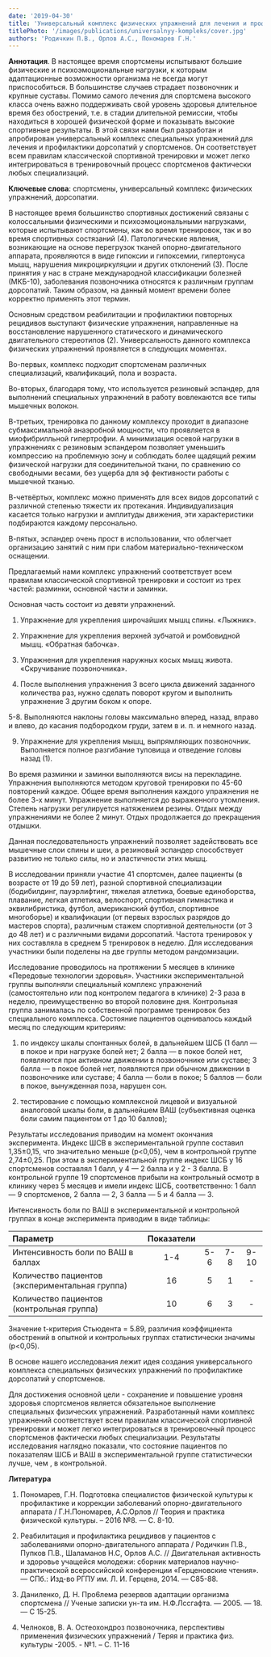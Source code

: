 ```yaml
---
date: '2019-04-30'
title: 'Универсальный комплекс физических упражнений для лечения и профилактики дорсопатий у спортсменов'
titlePhoto: '/images/publications/universalnyy-kompleks/cover.jpg'
authors: 'Родичкин П.В., Орлов А.С., Пономарев Г.Н.'
---
```

**Аннотация**. В настоящее время спортсмены испытывают большие физические и психоэмоциональные нагрузки, к которым адаптационные возможности организма не всегда могут приспособиться. В большинстве случаев страдает позвоночник и крупные суставы. Помимо самого лечения для спортсмена высокого класса очень важно поддерживать свой уровень здоровья длительное время без обострений, т.е. в стадии длительной ремиссии, чтобы находиться в хорошей физической форме и показывать высокие спортивные результаты. В этой связи нами был разработан и апробирован универсальный комплекс специальных упражнений для лечения и профилактики дорсопатий у спортсменов. Он соответствует всем правилам классической спортивной тренировки и может легко интегрироваться в тренировочный процесс спортсменов фактически любых специализаций.

**Ключевые слова**: спортсмены, универсальный комплекс физических упражнений, дорсопатии.

В настоящее время большинство спортивных достижений связаны с колоссальными физическими и психоэмоциональными нагрузками, которые испытывают спортсмены, как во время тренировок, так и во время спортивных состязаний (4). Патологические явления, возникающие на основе перегрузок тканей опорно-двигательного аппарата, проявляются в виде гипоксии и гипоксемии, гипертонуса мышц, нарушения микроциркуляции и других отклонений (3). После принятия у нас в стране международной классификации болезней (МКБ-10), заболевания позвоночника относятся к различным группам дорсопатий. Таким образом, на данный момент времени более корректно применять этот термин.

Основным средством реабилитации и профилактики повторных рецидивов выступают физические упражнения, направленные на восстановление нарушенного статического и динамического двигательного стереотипов (2). Универсальность данного комплекса физических упражнений проявляется в следующих моментах.

Во-первых, комплекс подходит спортсменам различных специализаций, квалификаций, пола и возраста.

Во-вторых, благодаря тому, что используется резиновый эспандер, для выполнений специальных упражнений в работу вовлекаются все типы мышечных волокон.

В-третьих, тренировка по данному комплексу проходит в диапазоне субмаксимальной анаэробной мощности, что проявляется в миофибрилльной гипертрофии. А минимизация осевой нагрузки в упражнениях с резиновым эспандером позволяет уменьшить компрессию на проблемную зону и соблюдать более щадящий режим физической нагрузки для соединительной ткани, по сравнению со свободными весами, без ущерба для эф фективности работы с мышечной тканью.

В-четвёртых, комплекс можно применять для всех видов дорсопатий с различной степенью тяжести их протекания. Индивидуализация касается только нагрузки и амплитуды движения, эти характеристики подбираются каждому персонально.

В-пятых, эспандер очень прост в использовании, что облегчает организацию занятий с ним при слабом материально-техническом оснащении.

Предлагаемый нами комплекс упражнений соответствует всем правилам классической спортивной тренировки и состоит из трех частей: разминки, основной части и заминки.

Основная часть состоит из девяти упражнений.

1. Упражнение для укрепления широчайших мышц спины. «Лыжник».

2. Упражнение для укрепления верхней зубчатой и ромбовидной мышц. «Обратная бабочка».

3. Упражнения для укрепления наружных косых мышц живота. «Скручивание позвоночника».

4. После выполнения упражнения 3 всего цикла движений заданного количества раз, нужно сделать поворот кругом и выполнить упражнение 3 другим боком к опоре.

5-8. Выполняются наклоны головы максимально вперед, назад, вправо и влево, до касания подбородком груди, затем в и. п. и немного назад.

9. Упражнение для укрепления мышц, выпрямляющих позвоночник. Выполняется полное разгибание туловища и отведение головы назад (1).

Во время разминки и заминки выполняются висы на перекладине. Упражнения выполняются методом круговой тренировки по 45-60 повторений каждое. Общее время выполнения каждого упражнения не более 3-х минут. Упражнение выполняется до выраженного утомления. Степень нагрузки регулируется натяжением резины. Отдых между упражнениями не более 2 минут. Отдых продолжается до прекращения отдышки.

Данная последовательность упражнений позволяет задействовать все мышечные слои спины и шеи, а резиновый эспандер способствует развитию не только силы, но и эластичности этих мышц.

В исследовании приняли участие 41 спортсмен, далее пациенты (в возрасте от 19 до 59 лет), разной спортивной специализации (бодибилдинг, пауэрлифтинг, тяжелая атлетика, боевые единоборства, плавание, легкая атлетика, велоспорт, спортивная гимнастика и эквилибристика, футбол, американский футбол, спортивное многоборье) и квалификации (от первых взрослых разрядов до мастеров спорта), различным стажем спортивной деятельности (от 3 до 48 лет) и с различными видами дорсопатий. Частота тренировок у них составляла в среднем 5 тренировок в неделю. Для исследования участники были поделены на две группы методом рандомизации.

Исследование проводилось на протяжении 5 месяцев в клинике «Передовые технологии здоровья». Участники экспериментальной группы выполняли специальный комплекс упражнений (самостоятельно или под контролем педагога в клинике) 2-3 раза в неделю, преимущественно во второй половине дня. Контрольная группа занималась по собственной программе тренировок без специального комплекса. Состояние пациентов оценивалось каждый месяц по следующим критериям:

1) по индексу шкалы спонтанных болей, в дальнейшем ШСБ (1 балл — в покое и при нагрузке болей нет; 2 балла — в покое болей нет, появляются при активном движении в позвоночнике или суставе; 3 балла — в покое болей нет, появляются при обычном движении в позвоночнике или суставе; 4 балла — боли в покое; 5 баллов — боли в покое, вынужденная поза, нарушен сон.

2) тестирование с помощью комплексной лицевой и визуальной аналоговой шкалы боли, в дальнейшем ВАШ (субъективная оценка боли самим пациентом от 1 до 10 баллов);

Результаты исследования приводим на момент окончания эксперимента. Индекс ШСВ в экспериментальной группе составил 1,35±0,15, что значительно меньше (р<0,05), чем в контрольной группе 2,74±0,25. При этом в экспериментальной группе индекс ШСБ у 16 спортсменов составлял 1 балл, у 4 — 2 балла и у 2 - 3 балла. В контрольной группе 19 спортсменов прибыли на контрольный осмотр в клинику через 5 месяцев и имели индекс ШСБ, соответственно: 1 балл — 9 спортсменов, 2 балла — 2, 3 балла — 5 и 4 балла — 3.

Интенсивность боли по ВАШ в экспериментальной и контрольной группах в конце эксперимента приводим в виде таблицы:

| Параметр | Показатели |         |       |        |
|:----------|:----------:|:-------:|:-----:|:------:|
| Интенсивность боли по ВАШ в баллах | 1-4 |   5-6   |  7-8  |  9-10  |
| Количество пациентов (экспериментальная группа)  | 16 |    5    |   1   |   -    |
| Количество пациентов (контрольная группа) | 10 |    6    |   3   |   -    |

Значение t-критерия Стьюдента = 5.89, различия коэффициента обострений в опытной и контрольных группах статистически значимы (р<0,05).

В основе нашего исследования лежит идея создания универсального комплекса специальных физических упражнений по профилактике дорсопатий у спортсменов.

Для достижения основной цели - сохранение и повышение уровня здоровья спортсменов является обязательное выполнение специальных физических упражнений. Разработанный нами комплекс упражнений соответствует всем правилам классической спортивной тренировки и может легко интегрироваться в тренировочный процесс спортсменов фактически любых специализации. Результаты исследования наглядно показали, что состояние пациентов по показателям ШСБ и ВАШ в экспериментальной группе статистически лучше, чем , в контрольной.

**Литература**

1. Пономарев, Г.Н. Подготовка специалистов физической культуры к профилактике и коррекции заболеваний опорно-двигательного аппарата / Г.Н.Пономарев, А.С.Орлов // Теория и практика физической культуры. – 2016 №8. — С. 8-10.


2. Реабилитация и профилактика рецидивов у пациентов с заболеваниями опорно-двигательного аппарата / Родичкин П.В., Пупков П.В., Шаламанов Н.С, Орлов А.С. // Двигательная активность и здоровье учащейся молодежи: сборник материалов научно-практической всероссийской конференции «Герценовские чтения». — СПб.: Изд-во РГПУ им. Л. И. Герцена, 2014. — С85-88.


3. Даниленко, Д. Н. Про6лема резервов адаптации организма спортсмена // Ученые записки ун-та им. Н.Ф.Лссгафта. — 2005. — 18. — С 15-25.


4. Челноков, В. А. Остеохондроз позвоночника, перспективы применения физических упражнений / Теряя и практика физ. культуры -2005. - №1. – С. 11-16